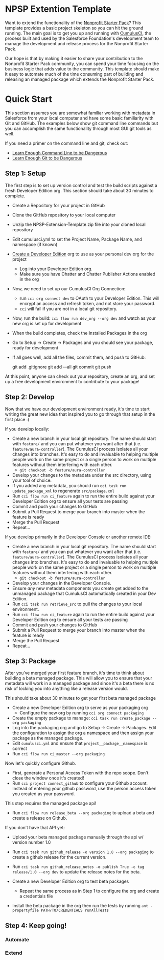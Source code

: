 # NPSP Extention Template
Want to extend the functionality of the [Nonprofit Starter Pack](https://github.com/SalesforceFoundation/Cumulus)?  This template provides a basic project skeleton so you can hit the ground running.  The main goal is to get you up and running with [CumulusCI](https://github.com/SalesforceFoundation/CumulusCI), the  process built and used by the Salesforce Foundation's development team to manage the development and release process for the Nonprofit Starter Pack.

Our hope is that by making it easier to share your contribution to the Nonprofit Starter Pack community, you can spend your time focusing on the business logic that adds value to the community.  This template should make it easy to automate much of the time consuming part of building and releasing an managed package which extends the Nonprofit Starter Pack.

# Quick Start
This section assumes you are somewhat familiar working with metadata in Salesforce from your local computer and have some basic familiarity with Git and GitHub.  The examples below show git command line commands but you can accomplish the same functionality through most GUI git tools as well.

If you need a primer on the command line and git, check out:
* [Learn Enough Command Line to be Dangerous](https://www.learnenough.com/command-line-tutorial)
* [Learn Enough Git to be Dangerous](https://www.learnenough.com/git-tutorial)


## Step 1: Setup
The first step is to set up version control and test the build scripts against a fresh Developer Edition org.  This section should take about 30 minutes to complete.

* Create a Repository for your project in GitHub
* Clone the GitHub repository to your local computer
* Unzip the NPSP-Extension-Template.zip file into your cloned local repository
* Edit cumulusci.yml to set the Project Name, Package Name, and namespace (if known)
* [Create a Developer Edition](https://developer.salesforce.com/signup) org to use as your personal dev org for the project
    * Log into your Developer Edition org.
    * Make sure you have Chatter and Chatter Publisher Actions enabled in the org
* Now, we need to set up our CumulusCI Org Connection:
	* run `cci org connect dev` to OAuth to your Developer Edition. This will encrypt an access and refresh token, and not store your password.
	* `cci` will fail if you are not in a local git repository.
* Now, run the build: `cci flow run dev_org --org dev` and watch as your new org is set up for development
* When the build completes, check the Installed Packages in the org
* Go to Setup -> Create -> Packages and you should see your package, ready for development
* If all goes well, add all the files, commit them, and push to GitHub:

    git add .gitignore
    git add --all
    git commit
    git push

At this point, anyone can check out your repository, create an org, and set up a free development environment to contribute to your package!

## Step 2: Develop
Now that we have our development environment ready, it's time to start writing the great new idea that inspired you to go through that setup in the first place :)

If you develop locally:

* Create a new branch in your local git repository.  The name should start with `feature/` and you can put whatever you want after that (i.e. `feature/aura-controller`).  The CumulusCI process isolates all your changes into branches.  It's easy to do and invaluable to helping multiple people work on the same project or a single person to work on multiple features without them interfering with each other.
    * `git checkout -b feature/aura-controller`
* Develop your changes to the metadata under the src directory, using your tool of choice.
* If you added any metadata, you should run `cci task run update_package_xml` to regenerate `src/package.xml`
* Run `cci flow run ci_feature` again to run the entire build against your Developer Edition org to ensure all your tests are passing
* Commit and push your changes to GitHub
* Submit a Pull Request to merge your branch into master when the feature is ready
* Merge the Pull Request
* Repeat...

If you develop primarily in the Developer Console or another remote IDE:
* Create a new branch in your local git repository.  The name should start with `feature/` and you can put whatever you want after that (i.e. `feature/aura-controller`).  The CumulusCI process isolates all your changes into branches.  It's easy to do and invaluable to helping multiple people work on the same project or a single person to work on multiple features without them interfering with each other.
    * `git checkout -b feature/aura-controller`
* Develop your changes in the Developer Console.
* Ensure *any* new metadata components you create get added to the unmanaged package that CumulusCI automatically created in your Dev Edition.
* Run `cci task run retrieve_src` to pull the changes to your local environment.
* Run `cci flow run ci_feature` again to run the entire build against your Developer Edition org to ensure all your tests are passing
* Commit and push your changes to GitHub
* Submit a Pull Request to merge your branch into master when the feature is ready
* Merge the Pull Request
* Repeat...

## Step 3: Package
After you've merged your first feature branch, it's time to think about building a beta managed package.  This will allow you to ensure that your metadata will work in a managed package and since it's a beta there is no risk of locking you into anything like a release version would.

This should take about 30 minutes to get your first beta managed package

* Create a new Developer Edition org to serve as your packaging org
	* Configure the new org by running `cci org connect packaging`
* Create the empty package to manage: `cci task run create_package --org packaging`
* Log into the packaging org and go to Setup -> Create -> Packages.  Edit the configuration to assign the org a namespace and then assign your package as the managed package.
* Edit `cumulusci.yml` and ensure that `project__package__namespace` is correct
* Run `cci flow run ci_master --org packaging`

Now let's quickly configure Github.

* First, generate a Personal Access Token with the repo scope. Don't close the window once it's created!
* Run `cci project connect_github` to configure your Github account. Instead of entering your github password, use the person access token you created as your password.

This step requires the managed package api!
* Run `cci flow run release_beta --org packaging` to upload a beta and create a release on Github.

If you don't have that API yet:
* Upload your beta managed package manually through the api w/ version number 1.0
* Run `cci task run github_release -o version 1.0 --org packaging` to create a github release for the current version.
* Run `cci task run github_release_notes -o publish True -o tag release/1.0 --org dev` to update the release notes for the beta.

* Create a new Developer Edition org to test beta packages
 	* Repeat the same process as in Step 1 to configure the org and create a credentials file
* Install the beta package in the org then run the tests by running `ant -propertyfile PATH/TO/CREDENTIALS runAllTests`

## Step 4: Keep going!

### Automate

### Extend